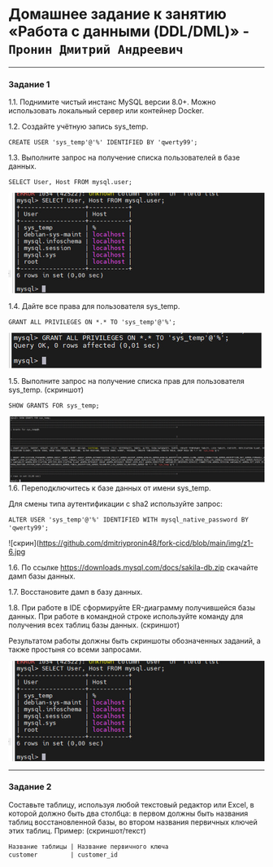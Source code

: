 # Домашнее задание к занятию «Работа с данными (DDL/DML)» - `Пронин Дмитрий Андреевич`

---

### Задание 1
1.1. Поднимите чистый инстанс MySQL версии 8.0+. Можно использовать локальный сервер или контейнер Docker.

1.2. Создайте учётную запись sys_temp.
```
CREATE USER 'sys_temp'@'%' IDENTIFIED BY 'qwerty99';
```

1.3. Выполните запрос на получение списка пользователей в базе данных. 
```
SELECT User, Host FROM mysql.user;
```
![скрин](https://github.com/dmitriypronin48/fork-cicd/blob/main/img/z1-1.jpg)

1.4. Дайте все права для пользователя sys_temp.
```
GRANT ALL PRIVILEGES ON *.* TO 'sys_temp'@'%';
```
![скрин](https://github.com/dmitriypronin48/fork-cicd/blob/main/img/z1-2.jpg)

1.5. Выполните запрос на получение списка прав для пользователя sys_temp. (скриншот)
```
SHOW GRANTS FOR sys_temp;
```
![скрин](https://github.com/dmitriypronin48/fork-cicd/blob/main/img/z1-3.jpg)
1.6. Переподключитесь к базе данных от имени sys_temp.

Для смены типа аутентификации с sha2 используйте запрос:
```
ALTER USER 'sys_temp'@'%' IDENTIFIED WITH mysql_native_password BY 'qwerty99';
```
![скрин](https://github.com/dmitriypronin48/fork-cicd/blob/main/img/z1-6.jpg

1.6. По ссылке https://downloads.mysql.com/docs/sakila-db.zip скачайте дамп базы данных.

1.7. Восстановите дамп в базу данных.

1.8. При работе в IDE сформируйте ER-диаграмму получившейся базы данных. При работе в командной строке используйте команду для получения всех таблиц базы данных. (скриншот)

Результатом работы должны быть скриншоты обозначенных заданий, а также простыня со всеми запросами.




![скрин](https://github.com/dmitriypronin48/fork-cicd/blob/main/img/z1-1.jpg)

---

### Задание 2
Составьте таблицу, используя любой текстовый редактор или Excel, в которой должно быть два столбца: в первом должны быть названия таблиц восстановленной базы, во втором названия первичных ключей этих таблиц. Пример: (скриншот/текст)

```
Название таблицы | Название первичного ключа
customer         | customer_id
```






